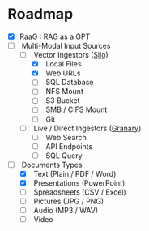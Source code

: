 # Roadmap

* [x] RaaG : RAG as a GPT
* [ ] &#x20;Multi-Modal Input Sources
  * [ ] &#x20;Vector Ingestors ([Silo](about-dragon/glossary/whats-a-silo.md))
    * [x] &#x20;Local Files
    * [x] &#x20;Web URLs
    * [ ] &#x20;SQL Database
    * [ ] &#x20;NFS Mount
    * [ ] &#x20;S3 Bucket
    * [ ] &#x20;SMB / CIFS Mount
    * [ ] &#x20;Git
  * [ ] &#x20;Live / Direct Ingestors ([Granary](about-dragon/glossary/whats-a-granary.md))
    * [ ] &#x20;Web Search
    * [ ] &#x20;API Endpoints
    * [ ] &#x20;SQL Query
* [ ] &#x20;Documents Types
  * [x] &#x20;Text (Plain / PDF / Word)
  * [x] &#x20;Presentations (PowerPoint)
  * [ ] &#x20;Spreadsheets (CSV / Excel)
  * [ ] &#x20;Pictures (JPG / PNG)
  * [ ] &#x20;Audio (MP3 / WAV)
  * [ ] &#x20;Video
